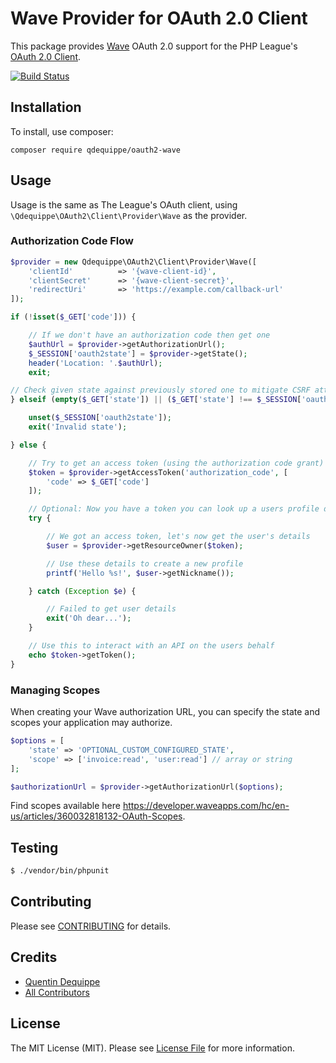 # Wave Provider for OAuth 2.0 Client

This package provides [Wave](https://www.waveapps.com) OAuth 2.0 support for the PHP League's [OAuth 2.0 Client](https://github.com/thephpleague/oauth2-client).

[![Build Status](https://travis-ci.org/qdequippe/oauth2-wave.svg)](http://travis-ci.org/qdequippe/oauth2-wave)

## Installation

To install, use composer:

```
composer require qdequippe/oauth2-wave
```

## Usage

Usage is the same as The League's OAuth client, using `\Qdequippe\OAuth2\Client\Provider\Wave` as the provider.

### Authorization Code Flow

```php
$provider = new Qdequippe\OAuth2\Client\Provider\Wave([
    'clientId'          => '{wave-client-id}',
    'clientSecret'      => '{wave-client-secret}',
    'redirectUri'       => 'https://example.com/callback-url'
]);

if (!isset($_GET['code'])) {

    // If we don't have an authorization code then get one
    $authUrl = $provider->getAuthorizationUrl();
    $_SESSION['oauth2state'] = $provider->getState();
    header('Location: '.$authUrl);
    exit;

// Check given state against previously stored one to mitigate CSRF attack
} elseif (empty($_GET['state']) || ($_GET['state'] !== $_SESSION['oauth2state'])) {

    unset($_SESSION['oauth2state']);
    exit('Invalid state');

} else {

    // Try to get an access token (using the authorization code grant)
    $token = $provider->getAccessToken('authorization_code', [
        'code' => $_GET['code']
    ]);

    // Optional: Now you have a token you can look up a users profile data
    try {

        // We got an access token, let's now get the user's details
        $user = $provider->getResourceOwner($token);

        // Use these details to create a new profile
        printf('Hello %s!', $user->getNickname());

    } catch (Exception $e) {

        // Failed to get user details
        exit('Oh dear...');
    }

    // Use this to interact with an API on the users behalf
    echo $token->getToken();
}
```

### Managing Scopes

When creating your Wave authorization URL, you can specify the state and scopes your application may authorize.

```php
$options = [
    'state' => 'OPTIONAL_CUSTOM_CONFIGURED_STATE',
    'scope' => ['invoice:read', 'user:read'] // array or string
];

$authorizationUrl = $provider->getAuthorizationUrl($options);
```

Find scopes available here https://developer.waveapps.com/hc/en-us/articles/360032818132-OAuth-Scopes.

## Testing

``` bash
$ ./vendor/bin/phpunit
```

## Contributing

Please see [CONTRIBUTING](https://github.com/qdequippe/oauth2-wave/blob/master/CONTRIBUTING.md) for details.


## Credits

- [Quentin Dequippe](https://github.com/qdequippe)
- [All Contributors](https://github.com/qdequippe/oauth2-wave/contributors)


## License

The MIT License (MIT). Please see [License File](https://github.com/qdequippe/oauth2-wave/blob/master/LICENSE) for more information.